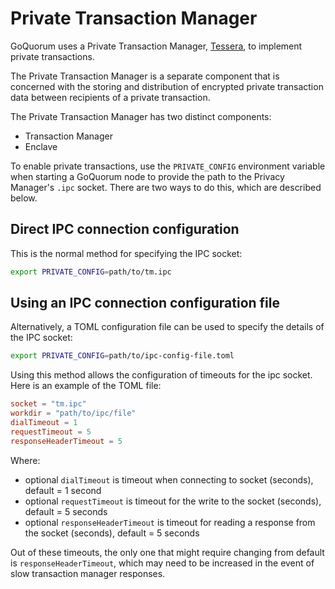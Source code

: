 # Private Transaction Manager

GoQuorum uses a Private Transaction Manager, [Tessera](https://docs.tessera.consensys.net), to implement
private transactions.

The Private Transaction Manager is a separate component that is concerned with the storing and distribution
of encrypted private transaction data between recipients of a private transaction.

The Private Transaction Manager has two distinct components:

* Transaction Manager
* Enclave

To enable private transactions, use the `PRIVATE_CONFIG` environment variable when starting a GoQuorum
node to provide the path to the Privacy Manager's `.ipc` socket. There are two ways to do this, which are described below.

## Direct IPC connection configuration

This is the normal method for specifying the IPC socket:

```bash
export PRIVATE_CONFIG=path/to/tm.ipc
```

## Using an IPC connection configuration file

Alternatively, a TOML configuration file can be used to specify the details of the IPC socket:

```bash
export PRIVATE_CONFIG=path/to/ipc-config-file.toml
```

Using this method allows the configuration of timeouts for the ipc socket. Here is an example of the TOML file:

```toml
socket = "tm.ipc"
workdir = "path/to/ipc/file"
dialTimeout = 1
requestTimeout = 5
responseHeaderTimeout = 5
```

Where:

- optional `dialTimeout` is timeout when connecting to socket (seconds), default = 1 second
- optional `requestTimeout` is timeout for the write to the socket (seconds), default = 5 seconds
- optional `responseHeaderTimeout` is timeout for reading a response from the socket (seconds), default = 5 seconds

Out of these timeouts, the only one that might require changing from default is `responseHeaderTimeout`,
which may need to be increased in the event of slow transaction manager responses.
